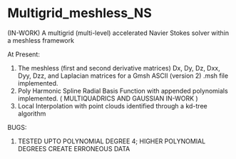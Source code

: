 # Multigrid_meshless_NS
(IN-WORK) A multigrid (multi-level) accelerated Navier Stokes solver within a meshless framework

At Present: 
1. The meshless (first and second derivative matrices) Dx, Dy, Dz, Dxx, Dyy, Dzz, and Laplacian matrices for a Gmsh ASCII (version 2) .msh file implemented.
2. Poly Harmonic Spline Radial Basis Function with appended polynomials implemented. (  MULTIQUADRICS AND GAUSSIAN IN-WORK )
3. Local Interpolation with point clouds identified through a kd-tree algorithm

BUGS:
1. TESTED UPTO POLYNOMIAL DEGREE 4; HIGHER POLYNOMIAL DEGREES CREATE ERRONEOUS DATA
